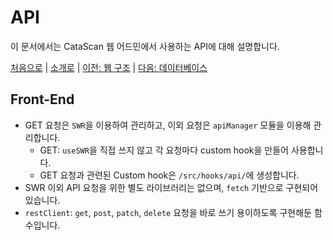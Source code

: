 # API

이 문서에서는 CataScan 웹 어드민에서 사용하는 API에 대해 설명합니다.

[처음으로](../overview.md) |
[소개로](00_introduction.md) |
[이전: 웹 구조](02_web_architecture.md) |
[다음: 데이터베이스](04_database.md)

## Front-End

- GET 요청은 `SWR`을 이용하여 관리하고, 이외 요청은 `apiManager` 모듈을 이용해 관리합니다.
  - GET: `useSWR`을 직접 쓰지 않고 각 요청마다 custom hook을 만들어 사용합니다.
  - GET 요청과 관련된 Custom hook은 `/src/hooks/api/`에 생성합니다.
- SWR 이외 API 요청을 위한 별도 라이브러리는 없으며, `fetch` 기반으로 구현되어 있습니다.
- `restClient`: `get`, `post`, `patch`, `delete` 요청을 바로 쓰기 용이하도록 구현해둔 함수입니다.
